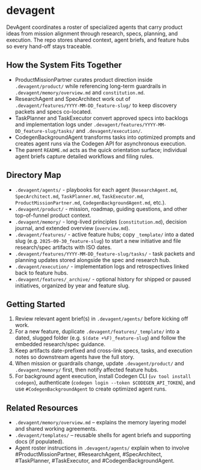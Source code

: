 # devagent

DevAgent coordinates a roster of specialized agents that carry product ideas from mission alignment through research, specs, planning, and execution. The repo stores shared context, agent briefs, and feature hubs so every hand-off stays traceable.

## How the System Fits Together
- ProductMissionPartner curates product direction inside `.devagent/product/` while referencing long-term guardrails in `.devagent/memory/overview.md` and `constitution.md`.
- ResearchAgent and SpecArchitect work out of `.devagent/features/YYYY-MM-DD_feature-slug/` to keep discovery packets and specs co-located.
- TaskPlanner and TaskExecutor convert approved specs into backlogs and implementation logs under `.devagent/features/YYYY-MM-DD_feature-slug/tasks/` and `.devagent/execution/`.
- CodegenBackgroundAgent transforms tasks into optimized prompts and creates agent runs via the Codegen API for asynchronous execution.
- The parent `README.md` acts as the quick orientation surface; individual agent briefs capture detailed workflows and filing rules.

## Directory Map
- `.devagent/agents/` - playbooks for each agent (`ResearchAgent.md`, `SpecArchitect.md`, `TaskPlanner.md`, `TaskExecutor.md`, `ProductMissionPartner.md`, `CodegenBackgroundAgent.md`, etc.).
- `.devagent/product/` - mission, roadmap, guiding questions, and other top-of-funnel product context.
- `.devagent/memory/` - long-lived principles (`constitution.md`), decision journal, and extended overview (`overview.md`).
- `.devagent/features/` - active feature hubs; copy `_template/` into a dated slug (e.g. `2025-09-30_feature-slug`) to start a new initiative and file research/spec artifacts with ISO dates.
- `.devagent/features/YYYY-MM-DD_feature-slug/tasks/` - task packets and planning updates stored alongside the spec and research hub.
- `.devagent/execution/` - implementation logs and retrospectives linked back to feature hubs.
- `.devagent/features/_archive/` - optional history for shipped or paused initiatives, organized by year and feature slug.

## Getting Started
1. Review relevant agent brief(s) in `.devagent/agents/` before kicking off work.
2. For a new feature, duplicate `.devagent/features/_template/` into a dated, slugged folder (e.g. `$(date +%F)_feature-slug`) and follow the embedded research/spec guidance.
3. Keep artifacts date-prefixed and cross-link specs, tasks, and execution notes so downstream agents have the full story.
4. When mission or guardrails change, update `.devagent/product/` and `.devagent/memory/` first, then notify affected feature hubs.
5. For background agent execution, install Codegen CLI (`uv tool install codegen`), authenticate (`codegen login --token $CODEGEN_API_TOKEN`), and use `#CodegenBackgroundAgent` to create optimized agent runs.

## Related Resources
- `.devagent/memory/overview.md` – explains the memory layering model and shared working agreements.
- `.devagent/templates/` – reusable shells for agent briefs and supporting docs (if populated).
- Agent roster instructions in `.devagent/agents/` explain when to involve #ProductMissionPartner, #ResearchAgent, #SpecArchitect, #TaskPlanner, #TaskExecutor, and #CodegenBackgroundAgent.
